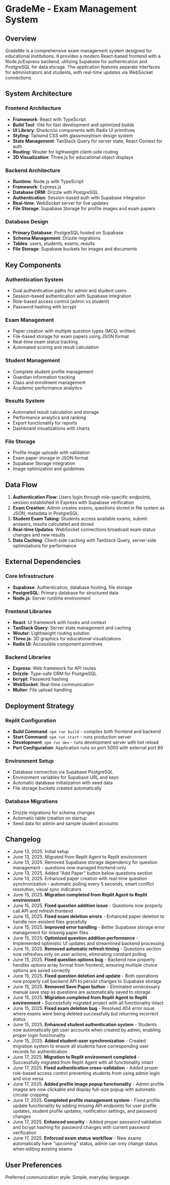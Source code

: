 # GradeMe - Exam Management System

## Overview

GradeMe is a comprehensive exam management system designed for educational institutions. It provides a modern React-based frontend with a Node.js/Express backend, utilizing Supabase for authentication and PostgreSQL for data storage. The application features separate interfaces for administrators and students, with real-time updates via WebSocket connections.

## System Architecture

### Frontend Architecture
- **Framework**: React with TypeScript
- **Build Tool**: Vite for fast development and optimized builds
- **UI Library**: Shadcn/ui components with Radix UI primitives
- **Styling**: Tailwind CSS with glassmorphism design system
- **State Management**: TanStack Query for server state, React Context for auth
- **Routing**: Wouter for lightweight client-side routing
- **3D Visualization**: Three.js for educational object displays

### Backend Architecture
- **Runtime**: Node.js with TypeScript
- **Framework**: Express.js
- **Database ORM**: Drizzle with PostgreSQL
- **Authentication**: Session-based auth with Supabase integration
- **Real-time**: WebSocket server for live updates
- **File Storage**: Supabase Storage for profile images and exam papers

### Database Design
- **Primary Database**: PostgreSQL hosted on Supabase
- **Schema Management**: Drizzle migrations
- **Tables**: users, students, exams, results
- **File Storage**: Supabase buckets for images and documents

## Key Components

### Authentication System
- Dual authentication paths for admin and student users
- Session-based authentication with Supabase integration
- Role-based access control (admin vs student)
- Password hashing with bcrypt

### Exam Management
- Paper creation with multiple question types (MCQ, written)
- File-based storage for exam papers using JSON format
- Real-time exam status tracking
- Automated scoring and result calculation

### Student Management
- Complete student profile management
- Guardian information tracking
- Class and enrollment management
- Academic performance analytics

### Results System
- Automated result calculation and storage
- Performance analytics and ranking
- Export functionality for reports
- Dashboard visualizations with charts

### File Storage
- Profile image uploads with validation
- Exam paper storage in JSON format
- Supabase Storage integration
- Image optimization and guidelines

## Data Flow

1. **Authentication Flow**: Users login through role-specific endpoints, session established in Express with Supabase verification
2. **Exam Creation**: Admin creates exams, questions stored in file system as JSON, metadata in PostgreSQL
3. **Student Exam Taking**: Students access available exams, submit answers, results calculated and stored
4. **Real-time Updates**: WebSocket connections broadcast exam status changes and new results
5. **Data Caching**: Client-side caching with TanStack Query, server-side optimizations for performance

## External Dependencies

### Core Infrastructure
- **Supabase**: Authentication, database hosting, file storage
- **PostgreSQL**: Primary database for structured data
- **Node.js**: Server runtime environment

### Frontend Libraries
- **React**: UI framework with hooks and context
- **TanStack Query**: Server state management and caching
- **Wouter**: Lightweight routing solution
- **Three.js**: 3D graphics for educational visualizations
- **Radix UI**: Accessible component primitives

### Backend Libraries
- **Express**: Web framework for API routes
- **Drizzle**: Type-safe ORM for PostgreSQL
- **bcrypt**: Password hashing
- **WebSocket**: Real-time communication
- **Multer**: File upload handling

## Deployment Strategy

### Replit Configuration
- **Build Command**: `npm run build` - compiles both frontend and backend
- **Start Command**: `npm run start` - runs production server
- **Development**: `npm run dev` - runs development server with hot reload
- **Port Configuration**: Application runs on port 5000 with external port 80

### Environment Setup
- Database connection via Supabase PostgreSQL
- Environment variables for Supabase URL and keys
- Automatic database initialization with seed data
- File storage buckets created automatically

### Database Migrations
- Drizzle migrations for schema changes
- Automatic table creation on startup
- Seed data for admin and sample student accounts

## Changelog

- June 13, 2025. Initial setup
- June 13, 2025. Migrated from Replit Agent to Replit environment
- June 13, 2025. Removed Supabase storage dependency for question management - questions now managed frontend-only
- June 13, 2025. Added "Add Paper" button below questions section
- June 13, 2025. Enhanced paper creation with real-time question synchronization - automatic polling every 5 seconds, smart conflict resolution, visual sync indicators
- June 15, 2025. **Migration completed from Replit Agent to Replit environment**
- June 15, 2025. **Fixed question addition issue** - Questions now properly call API and refresh frontend
- June 15, 2025. **Fixed exam deletion errors** - Enhanced paper deletion to handle non-existent files gracefully
- June 15, 2025. **Improved error handling** - Better Supabase storage error management for missing paper files
- June 15, 2025. **Optimized question addition performance** - Implemented optimistic UI updates and streamlined backend processing
- June 15, 2025. **Removed automatic refresh timing** - Questions section now refreshes only on user actions, eliminating constant polling
- June 15, 2025. **Fixed question options bug** - Backend now properly handles options array format from frontend, ensuring multiple choice options are saved correctly
- June 15, 2025. **Fixed question deletion and update** - Both operations now properly call backend API to persist changes to Supabase storage
- June 15, 2025. **Removed Save Paper button** - Eliminated unnecessary manual save step as questions are automatically saved to storage
- June 15, 2025. **Migration completed from Replit Agent to Replit environment** - Successfully migrated project with all functionality intact
- June 15, 2025. **Fixed exam deletion bug** - Resolved 404 error issue where exams were being deleted successfully but returning incorrect status
- June 15, 2025. **Enhanced student authentication system** - Students now automatically get user accounts when created by admin, enabling proper login functionality
- June 15, 2025. **Added student-user synchronization** - Created migration system to ensure all students have corresponding user records for authentication
- June 17, 2025. **Migration to Replit environment completed** - Successfully migrated from Replit Agent with all functionality intact
- June 17, 2025. **Fixed authentication cross-validation** - Added proper role-based access control preventing students from using admin login and vice versa
- June 17, 2025. **Added profile image popup functionality** - Admin profile images are now clickable and display full-size popup with automatic circular cropping
- June 17, 2025. **Completed profile management system** - Fixed profile update functionality by adding missing API endpoints for user profile updates, student profile updates, notification settings, and password changes
- June 17, 2025. **Enhanced security** - Added proper password validation and bcrypt hashing for password changes with current password verification
- June 17, 2025. **Enforced exam status workflow** - New exams automatically have "upcoming" status, admin can only change status when editing existing exams

## User Preferences

Preferred communication style: Simple, everyday language.
